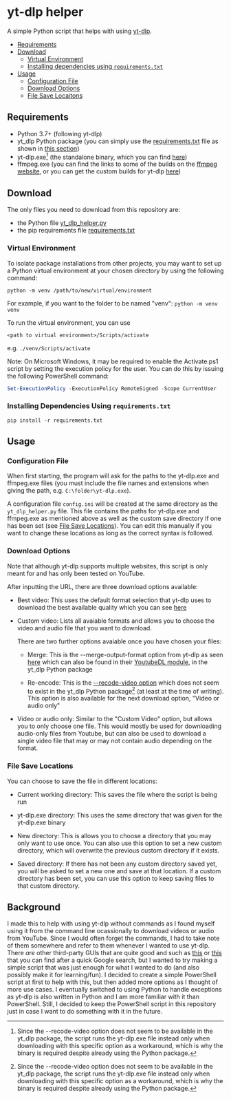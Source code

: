 # yt-dlp helper

A simple Python script that helps with using [yt-dlp](https://github.com/yt-dlp/yt-dlp "yt-dlp GitHub").

- [Requirements](#requirements)
- [Download](#download)
  - [Virtual Environment](#virtual-environment)
  - [Installing dependencies using `requirements.txt`](#installing-dependencies-using-requirementstxt)
- [Usage](#usage)
  - [Configuration File](#configuration-file)
  - [Download Options](#download-options)
  - [File Save Locaitons](#file-save-locations)

## Requirements

- Python 3.7+ (following yt-dlp)  
- yt_dlp Python package (you can simply use the [requirements.txt](requirements.txt) file as shown in [this section](#installing-dependencies-using-requirementstxt))
- yt-dlp.exe[^1] (the standalone binary, which you can find [here](https://github.com/yt-dlp/yt-dlp#release-files))
- ffmpeg.exe (you can find the links to some of the builds on the [ffmpeg website](https://www.ffmpeg.org/download.html), or you can get the custom builds for yt-dlp [here](https://github.com/yt-dlp/FFmpeg-Builds))

[^1]: Since the --recode-video option does not seem to be available in the yt_dlp package, the script runs the yt-dlp.exe file instead only when downloading with this specific option as a workaround, which is why the binary is required despite already using the Python package.

## Download

The only files you need to download from this repository are:

- the Python file [yt_dlp_helper.py](yt_dlp_helper.py)
- the pip requirements file [requirements.txt](requirements.txt)

### Virtual Environment

To isolate package installations from other projects, you may want to set up a Python virtual environment at your chosen directory by using the following command:

```shell
python -m venv /path/to/new/virtual/environment
```

For example, if you want to the folder to be named "venv": `python -m venv venv`

To run the virtual environment, you can use

```shell
<path to virtual environment>/Scripts/activate
```

e.g. `./venv/Scripts/activate`

Note: On Microsoft Windows, it may be required to enable the Activate.ps1 script by setting the execution policy for the user. You can do this by issuing the following PowerShell command:  

```powershell
Set-ExecutionPolicy -ExecutionPolicy RemoteSigned -Scope CurrentUser
```

### Installing Dependencies Using `requirements.txt`

```shell
pip install -r requirements.txt
```

## Usage

### Configuration File

When first starting, the program will ask for the paths to the yt-dlp.exe and ffmpeg.exe files (you must include the file names and extensions when giving the path, e.g. `C:\folder\yt-dlp.exe`).

A configuration file `config.ini` will be created at the same directory as the `yt_dlp_helper.py` file. This file contains the paths for yt-dlp.exe and ffmpeg.exe as mentioned above as well as the custom save directory if one has been set (see [File Save Locations](#file-save-locations)). You can edit this manually if you want to change these locations as long as the correct syntax is followed.

### Download Options

Note that although yt-dlp supports multiple websites, this script is only meant for and has only been tested on YouTube.

After inputting the URL, there are three download options available:

- Best video: This uses the default format selection that yt-dlp uses to download the best available quality which you can see [here](https://github.com/yt-dlp/yt-dlp#format-selection)

- Custom video: Lists all avaiable formats and allows you to choose the video and audio file that you want to download.

  There are two further options avaiable once you have chosen your files:

  - Merge: This is the --merge-output-format option from yt-dlp as seen [here](https://github.com/yt-dlp/yt-dlp#video-format-options:~:text=%2D%2Dmerge%2Doutput%2Dformat) which can also be found in their [YoutubeDL module](https://github.com/yt-dlp/yt-dlp/blob/master/yt_dlp/YoutubeDL.py), in the yt_dlp Python package
  
  - Re-encode: This is the [--recode-video option](https://github.com/yt-dlp/yt-dlp#video-format-options:~:text=else%20to%20mkv-,%2D%2Drecode%2Dvideo,-FORMAT%20%20%20%20%20%20%20%20%20%20%20Re%2Dencode) which does not seem to exist in the yt_dlp Python package[^1] (at least at the time of writing). This option is also available for the next download option, "Video or audio only"

- Video or audio only: Similar to the "Custom Video" option, but allows you to only choose one file. This would mostly be used for downloading audio-only files from Youtube, but can also be used to download a single video file that may or may not contain audio depending on the format.

### File Save Locations

You can choose to save the file in different locations:

- Current working directory: This saves the file where the script is being run

- yt-dlp.exe directory: This uses the same directory that was given for the yt-dlp.exe binary

- New directory: This is allows you to choose a directory that you may only want to use once. You can also use this option to set a new custom directory, which will overwrite the previous custom directory if it exists.

- Saved directory: If there has not been any custom directory saved yet, you will be asked to set a new one and save at that location. If a custom directory has been set, you can use this option to keep saving files to that custom directory.

## Background

I made this to help with using yt-dlp without commands as I found myself using it from the command line ocassionally to download videos or audio from YouTube. Since I would often forget the commands, I had to take note of them somewhere and refer to them whenever I wanted to use yt-dlp. There *are* other third-party GUIs that are quite good and such as [this](https://github.com/kannagi0303/yt-dlp-gui "yt-dlp-gui by kannagi0303") or [this](https://github.com/oleksis/youtube-dl-gui "youtube-dl-gui by oleksis") that you can find after a quick Google search, but I wanted to try making a simple script that was just enough for what I wanted to do (and also possibly make it for learning/fun). I decided to create a simple PowerShell script at first to help with this, but then added more options as I thought of more use cases. I eventually switched to using Python to handle exceptions as yt-dlp is also written in Python and I am more familiar with it than PowerShell. Still, I decided to keep the PowerShell script in this repository just in case I want to do something with it in the future.
